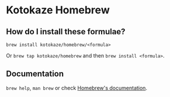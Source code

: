 # Kotokaze Homebrew

## How do I install these formulae?

`brew install kotokaze/homebrew/<formula>`

Or `brew tap kotokaze/homebrew` and then `brew install <formula>`.

## Documentation

`brew help`, `man brew` or check [Homebrew's documentation](https://docs.brew.sh).
